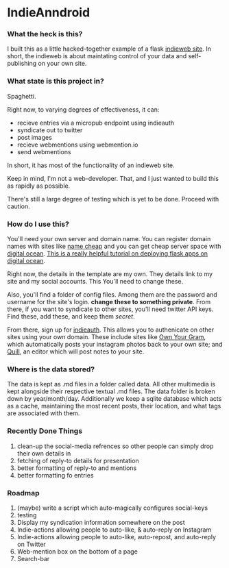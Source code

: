 # IndieAnndroid


### What the heck is this?

I built this as a little hacked-together example of a flask [indieweb site](http://indiewebcamp.com/). In short, the indieweb is about maintating control of your data and self-publishing on your own site. 

### What state is this project in?

Spaghetti. 

Right now, to varying degrees of effectiveness, it can:
  
  * recieve entries via a micropub endpoint using indieauth
  * syndicate out to twitter
  * post images
  * recieve webmentions using webmention.io
  * send webmentions

In short, it has most of the functionality of an indieweb site. 

Keep in mind, I'm not a web-developer. That, and I just wanted to build this as rapidly as possible. 

There's still a large degree of testing which is yet to be done. Proceed with caution. 

### How do I use this?

You'll need your own server and domain name. You can register domain names with sites like [name cheap](https://www.namecheap.com/) and you can get cheap server space with [digital ocean](https://www.digitalocean.com/). [This is a really helpful tutorial on deploying flask apps on digital ocean](http://blog.marksteve.com/deploy-a-flask-application-inside-a-digitalocean-droplet).

Right now, the details in the template are my own. They details link to my site and my social accounts. This You'll need to change these.

Also, you'll find a folder of config files. Among them are the password and username for the site's login. **change these to something private**. From there, if you want to syndicate to other sites, you'll need twitter API keys. Find these, add these, and keep them *secret*.

From there, sign up for [indieauth](https://indieauth.com/). This allows you to authenicate on other sites using your own domain. These include sites like [Own Your Gram](https://ownyourgram.com/), which automatically posts your instagram photos back to your own site; and [Quill](http://quill.p3k.io/), an editor which will post notes to your site.

### Where is the data stored?

The data is kept as .md files in a folder called data. All other multimedia is kept alongside their respective textual .md files. The data folder is broken down by year/month/day. Additionally we keep a sqlite database which acts as a cache, maintaining the most recent posts, their location, and what tags are associated with them.

### Recently Done Things
1. clean-up the social-media refrences so other people can simply drop their own details in
2. fetching of reply-to details for presentation
3. better formatting of reply-to and mentions
4. better formatting fo entries

### Roadmap

1. (maybe) write a script which auto-magically configures social-keys
2. testing
3. Display my syndication information somewhere on the post
4. Indie-actions allowing people to auto-like, & auto-reply on Instagram
5. Indie-actions allowing people to auto-like, auto-repost, and auto-reply on Twitter
6. Web-mention box on the bottom of a page
7. Search-bar
